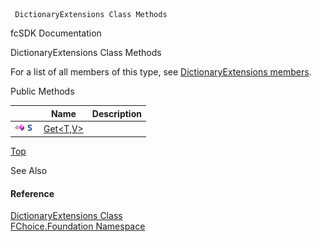 ﻿     DictionaryExtensions Class Methods                                                   

fcSDK Documentation

DictionaryExtensions Class Methods

For a list of all members of this type, see [DictionaryExtensions members](fcSDK~FChoice.Foundation.DictionaryExtensions_members.md).

Public Methods

|   | Name | Description |
| --- | --- | --- |
| ![Public Method](dotnetimages/publicMethod.png)![static (Shared in Visual Basic)](dotnetimages/static.png) | [Get<T,V>](fcSDK~FChoice.Foundation.DictionaryExtensions~Get.md) |   |

[Top](#top)

See Also

#### Reference

[DictionaryExtensions Class](fcSDK~FChoice.Foundation.DictionaryExtensions.md)  
[FChoice.Foundation Namespace](fcSDK~FChoice.Foundation_namespace.md)
